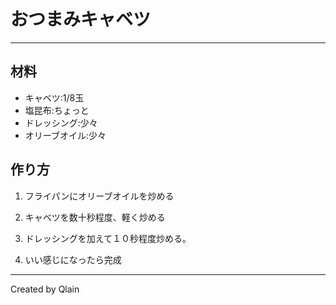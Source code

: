 # おつまみキャベツ
***

## 材料
- キャベツ:1/8玉
- 塩昆布:ちょっと
- ドレッシング:少々
- オリーブオイル:少々

## 作り方

1. フライパンにオリーブオイルを炒める

2. キャベツを数十秒程度、軽く炒める

3. ドレッシングを加えて１０秒程度炒める。

4. いい感じになったら完成

***
Created by Qlain

